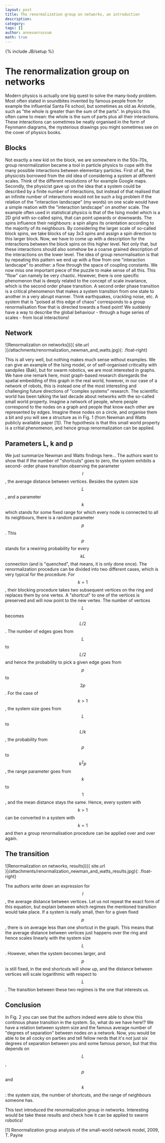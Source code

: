 ```yaml
---
layout: post
title: The renormalization group on networks, an introduction
description: 
category: 
tags: []
author: annevanrossum
math: true
---
```

{% include JB/setup %}

# The renormalization group on networks

Modern physics is actually one big quest to solve the many-body problem. Most
often stated in soundbites invented by famous people from for example the
influential Santa Fé school, but sometimes as old as Aristotle, such as "the
whole is greater than the sum of the parts". In physics this often came to
mean: the whole is the sum of parts plus all their interactions. These
interactions can sometimes be neatly organised in the form of Feynmann
diagrams, the mysterious drawings you might sometimes see on the cover of
physics books.

##  Blocks

Not exactly a new kid on the block, we are somewhere in the 50s-70s, group
renormalization became a tool in particle physics to cope with the many
possible interactions between elementary particles. First of all, the
physicists borrowed from the old idea of considering a system at different
scales. Think of the different resolutions of for example Google maps.
Secondly, the physicist gave up on the idea that a system could be described
by a finite number of interactions, but instead of that realised that an
infinite number of interactions would not be such a big problem if the
relation of the "interaction landscape" (my words) on one scale would have a
simple reation with the "interaction landscape" on another scale. The example
often used in statistical physics is that of the Ising model which is a 2D
grid with so-called spins, that can point upwards or downwards. The spins
influence their neighbours: a spin aligns its orientation according to the
majority of its neighbours. By considering the larger scale of so-called block
spins, we take blocks of say 3x3 spins and assign a spin direction to this
larger block. Now, we have to come up with a description for the interactions
between the block spins on this higher level. Not only that, but these
interactions should also somehow be a coarse grained description of the
interactions on the lower level. The idea of group renormalisation is that by
repeating this pattern we end up with a flow from one "interaction landscape"
to another: a flow through the space of coupling constants. We now miss one
important piece of the puzzle to make sense of all this. This "flow" can
namely be very chaotic. However, there is one specific phenomenon that is
deeply related to the concept of scale invariance, which is the second order
phase transition. A second order phase transition is a critical phenomenon
that makes a system transition from one state to another in a very abrupt
manner. Think earthquakes, crackling noise, etc. A system that is "poised at
this edge of chaos" corresponds to a group renormalisation flow that is
directed towards a fixed point! We suddenly have a way to describe the global
behaviour - through a huge series of scales - from local interactions!

##  Network

![Renormalization on networks]({{ site.url }}/attachments/renormalization_newman_and_watts.jpg){: .float-right}

This is all
very well, but nothing makes much sense without examples. We can give an
example of the Ising model, or of self-organised criticality with sandpiles
(Bak), but for swarm robotics, we are most interested in graphs. We have one
remark here, most graph-based research disregards the spatial embedding of
this graph in the real world, however, in our case of a network of robots,
this is instead one of the most interesting and challenging future directions
of "complex systems" research. The scientific world has been talking the last
decade about networks with the so-called small world property. Imagine a
network of people, where people correspond to the nodes on a graph and people
that know each other are represented by edges. Imagine these nodes on a
circle, and organise them a bit and you will see a structure as in Fig. 1
(from Newman and Watts publicly available paper [1]). The hypothesis is that
this small world property is a critial phenomenon, and hence group
renormalization can be applied.

##  Parameters L, k and p

We just summarize Newman and Watts findings here... The authors want to show
that if the number of "shortcuts" goes to zero, the system exhibits a second-
order phase transition observing the parameter $$l$$, the average distance between
vertices. Besides the system size $$L$$, and a parameter $$k$$ which stands for some
fixed range for which every node is connected to all its neighbours, there is
a random parameter $$p$$. This $$p$$ stands for a rewiring probability for every $$kL$$
connection (and is "quenched", that means, it is only done once). The
renormalization procedure can be divided into two different cases, which is
very typical for the procedure. For $$k=1$$, their blocking procedure takes two
subsequent vertices on the ring and replaces them by one vertex. A "shortcut"
to one of the vertices is preserved and will now point to the new vertex. The
number of vertices $$L$$ becomes $$L/2$$. The number of edges goes from $$L$$ to $$L/2$$ and
hence the probability to pick a given edge goes from $$p$$ to $$2p$$. For the case of
$$k>1$$, the system size goes from $$L$$ to $$L/k$$, the probability from $$p$$ to $$k^2 p$$, the
range parameter goes from $$k$$ to $$1$$, and the mean distance stays the same. Hence,
every system with $$k>1$$ can be converted in a system with $$k=1$$ and then a group
renormalisation procedure can be applied over and over again.

##  The transition

![Renormalization on networks, results]({{ site.url }}/attachments/renormalization_newman_and_watts_results.jpg){: .float-right}

The authors write down an expression for $$l$$, the
average distance between vertices. Let us not repeat the exact form of this
equation, but explain between which regimes the mentioned transition would
take place. If a system is really small, then for a given fixed $$p$$, there is on
average less than one shortcut in the graph. This means that the average
distance between vertices just happens over the ring and hence scales linearly
with the system size $$L$$. However, when the system becomes larger, and $$p$$ is
still fixed, in the end shortcuts will show up, and the distance between
vertices will scale logarithmic with respect to $$L$$. The transition between
these two regimes is the one that interests us.

##  Conclusion

In Fig. 2 you can see that the authors indeed were able to show this continous
phase transition in the system. So, what do we have here!? We have a relation
between system size and the famous average number of "degrees of separation"
between nodes on a network. Now, you would be able to be all cocky on parties
and tell fellow nerds that it's not just six degrees of separation between you
and some famous person, but that this depends on $$L$$, $$p$$ and $$k$$: the system size,
the number of shortcuts, and the range of neighbours someone has.

This text introduced the renormalization group in networks. Interesting would be take these results and check how it can be applied to swarm robotics!

[1] Renormalization group analysis of the small-world network model, 2009, T. Payne


